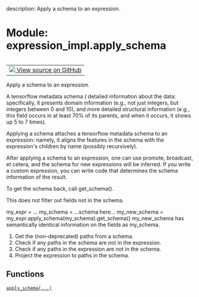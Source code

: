 description: Apply a schema to an expression.

<div itemscope itemtype="http://developers.google.com/ReferenceObject">
<meta itemprop="name" content="expression_impl.apply_schema" />
<meta itemprop="path" content="Stable" />
</div>

# Module: expression_impl.apply_schema

<!-- Insert buttons and diff -->

<table class="tfo-notebook-buttons tfo-api nocontent" align="left">
<td>
  <a target="_blank" href="https://github.com/google/struct2tensor/blob/master/struct2tensor/expression_impl/apply_schema.py">
    <img src="https://www.tensorflow.org/images/GitHub-Mark-32px.png" />
    View source on GitHub
  </a>
</td>
</table>



Apply a schema to an expression.


A tensorflow metadata schema (
detailed information about the data: specifically, it presents domain
information (e.g., not just integers, but integers between 0 and 10), and more
detailed structural information (e.g., this field occurs in at least 70% of its
parents, and when it occurs, it shows up 5 to 7 times).

Applying a schema attaches a tensorflow metadata schema to an expression:
namely, it aligns the features in the schema with the expression's children by
name (possibly recursively).

After applying a schema to an expression, one can use promote, broadcast, et
cetera, and the schema for new expressions will be inferred. If you write a
custom expression, you can write code that determines the schema information of
the result.

To get the schema back, call get_schema().

This does not filter out fields not in the schema.


my_expr = ...
my_schema = ...schema here...
my_new_schema = my_expr.apply_schema(my_schema).get_schema()
my_new_schema has semantically identical information on the fields as my_schema.


1. Get the (non-deprecated) paths from a schema.
2. Check if any paths in the schema are not in the expression.
3. Check if any paths in the expression are not in the schema.
4. Project the expression to paths in the schema.

## Functions

[`apply_schema(...)`](../expression_impl/apply_schema/apply_schema.md)
